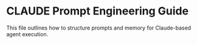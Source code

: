 # CLAUDE Prompt Engineering Guide

This file outlines how to structure prompts and memory for Claude-based agent execution.